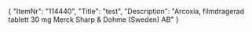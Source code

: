 {
  "ItemNr": "114440",
  "Title": "test",
  "Description": "Arcoxia, filmdragerad tablett 30 mg Merck Sharp & Dohme (Sweden) AB"
}